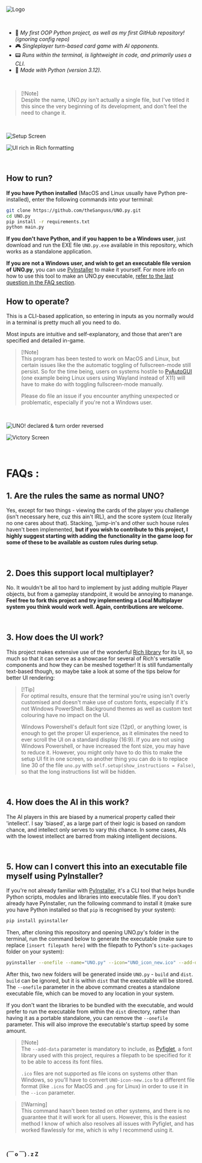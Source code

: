 ![Logo](/UNO_icon_new.ico)

<br>

- 🚀 _My first OOP Python project, as well as my first GitHub repository! (ignoring config repo)_
- 🎮 _Singleplayer turn-based card game with AI opponents._
- 📟 _Runs within the terminal, is lightweight in code, and primarily uses a CLI._
- 🐍 _Made with Python (version 3.12)._

<br>

> [!Note]\
> Despite the name, UNO.py isn't actually a single file, but I've titled it this since the very beginning of its development, and don't feel the need to change it.

<br>

![Setup Screen](/Gameplay%20Images/setup_screen.png)

![UI rich in Rich formatting](/Gameplay%20Images/variety_of_cards_in_hand.png)

<br>

## How to run?

**If you have Python installed** (MacOS and Linux usually have Python pre-installed), enter the following commands into your terminal:

```bash
git clone https://github.com/theSanguss/UNO.py.git
cd UNO.py
pip install -r requirements.txt
python main.py
```

**If you don't have Python, and if you happen to be a Windows user**, just download and run the EXE file `UNO.py.exe` available in this repository, which works as a standalone application.

**If you are not a Windows user, and wish to get an executable file version of UNO.py**, you can use [PyInstaller](https://github.com/pyinstaller/pyinstaller/) to make it yourself. For more info on how to use this tool to make an UNO.py executable, [refer to the last question in the FAQ section](#5-how-can-i-convert-this-into-an-executable-file-myself-using-pyinstaller).

## How to operate?

This is a CLI-based application, so entering in inputs as you normally would in a terminal is pretty much all you need to do.

Most inputs are intuitive and self-explanatory, and those that aren't are specified and detailed in-game.

> [!Note]\
> This program has been tested to work on MacOS and Linux, but certain issues like the the automatic toggling of fullscreen-mode still persist. So for the time being, users on systems hostile to [PyAutoGUI](https://github.com/asweigart/pyautogui/) (one example being Linux users using Wayland instead of X11) will have to make do with toggling fullscreen-mode manually.
>
> Please do file an issue if you encounter anything unexpected or problematic, especially if you're not a Windows user.

<br>

![UNO! declared & turn order reversed](/Gameplay%20Images/declared_uno_and%20reversed_turn_order.png)

![Victory Screen](/Gameplay%20Images/lesgo_i_win.png)

<br>

# FAQs :

## 1. Are the rules the same as normal UNO?

Yes, except for two things - viewing the cards of the player you challenge (isn't necessary here, cuz this ain't IRL), and the score system (cuz literally no one cares about that). Stacking, 'jump-in's and other such house rules haven't been implemented, **but if you wish to contribute to this project, I highly suggest starting with adding the functionality in the game loop for some of these to be available as custom rules during setup**.

<br>

## 2. Does this support local multiplayer?

No. It wouldn't be all too hard to implement by just adding multiple Player objects, but from a gameplay standpoint, it would be annoying to manange. **Feel free to fork this project and try implementing a Local Multiplayer system you think would work well. Again, contributions are welcome.**

<br>

## 3. How does the UI work?

This project makes extensive use of the wonderful [Rich library](https://github.com/Textualize/rich/) for its UI, so much so that it can serve as a showcase for several of Rich's versatile components and how they can be meshed together! It is still fundamentally text-based though, so maybe take a look at some of the tips below for better UI rendering:

> [!Tip]\
> For optimal results, ensure that the terminal you're using isn't overly customised and doesn't make use of custom fonts, especially if it's not Windows PowerShell. Background themes as well as custom text colouring have no impact on the UI.
>
> Windows Powershell's default font size (12pt), or anything lower, is enough to get the proper UI experience, as it eliminates the need to ever scroll the UI on a standard display (16:9). If you are not using Windows Powershell, or have increased the font size, you may have to reduce it. However, you might only have to do this to make the setup UI fit in one screen, so another thing you can do is to replace line 30 of the file `uno.py` with `self.setup(show_instructions = False)`, so that the long instructions list will be hidden.

<br>

## 4. How does the AI in this work?

The AI players in this are biased by a numerical property called their 'intellect'. I say 'biased', as a large part of their logic is based on random chance, and intellect only serves to vary this chance. In some cases, AIs with the lowest intellect are barred from making intelligent decisions.

<br>

## 5. How can I convert this into an executable file myself using PyInstaller?

If you're not already familiar with [PyInstaller](https://github.com/pyinstaller/pyinstaller/), it's a CLI tool that helps bundle Python scripts, modules and libraries into executable files. If you don't already have PyInstaller, run the following command to install it (make sure you have Python installed so that `pip` is recognised by your system):

```bash
pip install pyinstaller
```

Then, after cloning this repository and opening UNO.py's folder in the terminal, run the command below to generate the executable (make sure to replace `[insert filepath here]` with the filepath to Python's `site-packages` folder on your system):

```bash
pyinstaller --onefile --name="UNO.py" --icon="UNO_icon_new.ico" --add-data "[insert filepath here]\site-packages\pyfiglet\fonts;.\pyfiglet\fonts" main.py
```

After this, two new folders will be generated inside `UNO.py` - `build` and `dist`. `build` can be ignored, but it is within `dist` that the executable will be stored. The `--onefile` parameter in the above command creates a standalone executable file, which can be moved to any location in your system.

If you don't want the libraries to be bundled with the executable, and would prefer to run the executable from within the `dist` directory, rather than having it as a portable standalone, you can remove the `--onefile` parameter. This will also improve the executable's startup speed by some amount.

> [!Note]\
> The `--add-data` parameter is mandatory to include, as [Pyfiglet](https://github.com/pwaller/pyfiglet/), a font library used with this project, requires a filepath to be specified for it to be able to access its font files.
>
> `.ico` files are not supported as file icons on systems other than Windows, so you'll have to convert `UNO-icon-new.ico` to a different file format (like `.icns` for MacOS and `.png` for Linux) in order to use it in the `--icon` parameter.

> [!Warning]\
> This command hasn't been tested on other systems, and there is no guarantee that it will work for all users. However, this is the easiest method I know of which also resolves all issues with Pyfiglet, and has worked flawlessly for me, which is why I recommend using it.

<br>

**(￣ o ￣) . z Z**
